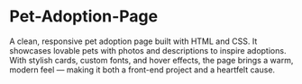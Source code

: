 # Pet-Adoption-Page
A clean, responsive pet adoption page built with HTML and CSS. It showcases lovable pets with photos and descriptions to inspire adoptions. With stylish cards, custom fonts, and hover effects, the page brings a warm, modern feel — making it both a front-end project and a heartfelt cause.
